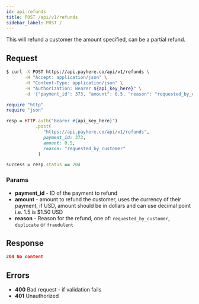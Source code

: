 ```yaml
---
id: api-refunds
title: POST /api/v1/refunds
sidebar_label: POST /
---
```


This will refund a customer the amount specified, can be a partial refund.

## Request

<!--DOCUSAURUS_CODE_TABS-->
<!--Curl-->
```sh
$ curl -X POST https://api.payhere.co/api/v1/refunds \
       -H "Accept: application/json" \
       -H "Content-Type: application/json" \
       -H "Authorization: Bearer ${api_key_here}" \
       -d '{"payment_id": 373, "amount": 0.5, "reason": "requested_by_customer"}'
```
<!--Ruby-->
```ruby
require "http"
require "json"

resp = HTTP.auth("Bearer #{api_key_here}")
           .post(
              "https://api.payhere.co/api/v1/refunds",
              payment_id: 373,
              amount: 0.5,
              reason: "requested_by_customer"
            )

success = resp.status == 204
```
<!--END_DOCUSAURUS_CODE_TABS-->

### Params

- **payment_id** - ID of the payment to refund
- **amount** - amount to refund the customer, uses the currency of their payment, if USD, amount should be in dollars and can use decimal point i.e. 1.5 is $1.50 USD
- **reason** - Reason for the refund, one of: `requested_by_customer`, `duplicate` or `fraudulent`

## Response

```json
204 No content
```

## Errors

- **400** Bad request - if validation fails
- **401** Unauthorized
